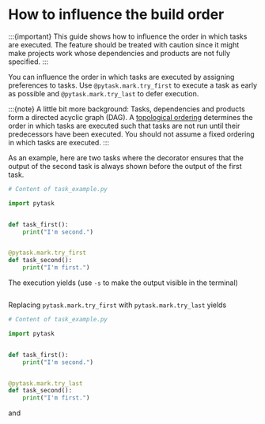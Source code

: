 # How to influence the build order

:::{important}
This guide shows how to influence the order in which tasks are executed. The feature
should be treated with caution since it might make projects work whose dependencies and
products are not fully specified.
:::

You can influence the order in which tasks are executed by assigning preferences to
tasks. Use `@pytask.mark.try_first` to execute a task as early as possible and
`@pytask.mark.try_last` to defer execution.

:::{note}
A little bit more background: Tasks, dependencies and products form a directed acyclic
graph (DAG). A [topological ordering](https://en.wikipedia.org/wiki/Topological_sorting)
determines the order in which tasks are executed such that tasks are not run until their
predecessors have been executed. You should not assume a fixed ordering in which tasks
are executed.
:::

As an example, here are two tasks where the decorator ensures that the output of the
second task is always shown before the output of the first task.

```python
# Content of task_example.py

import pytask


def task_first():
    print("I'm second.")


@pytask.mark.try_first
def task_second():
    print("I'm first.")
```

The execution yields (use `-s` to make the output visible in the terminal)

```{image} /_static/images/try-first.svg
```

Replacing `pytask.mark.try_first` with `pytask.mark.try_last` yields

```python
# Content of task_example.py

import pytask


def task_first():
    print("I'm second.")


@pytask.mark.try_last
def task_second():
    print("I'm first.")
```

and

```{image} /_static/images/try-last.svg
```
